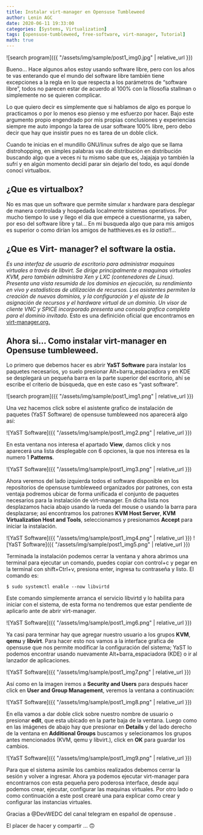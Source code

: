 ```yaml
---
title: Instalar virt-manager en Opensuse Tumbleweed
author: Lenin AGC
date: 2020-06-11 19:33:00
categories: [Systems, Virtualization]
tags: [opensuse-tumbleweed, free-software, virt-manager, Tutorial]
math: true
---
```


![search program]({{ "/assets/img/sample/post1_img0.jpg" | relative_url }})

Bueno… Hace algunos años estoy usando software libre, pero con los años te vas enterando que el mundo del software libre también tiene excepciones a la regla en lo que respecta a los parámetros de “software libre”, todos no parecen estar de acuerdo al 100% con la filosofía stallman o simplemente no se quieren complicar.

Lo que quiero decir es simplemente que si hablamos de algo es porque lo practicamos o por lo menos eso pienso y me esfuerzo por hacer. Bajo este argumento propio engendrado por mis propias conclusiones y experiencias siempre me auto impongo la tarea de usar software 100% libre, pero debo decir que hay que insistir pues no es tarea de un doble click.

Cuando te inicias en el mundillo GNU/linux sufres de algo que se llama distrohopping, en simples palabras vas de distribución en distribución buscando algo que a veces ni tu mismo sabe que es, Jajajaja yo también la sufrí y en algún momento decidí parar sin dejarlo del todo, es aquí donde conocí virtualbox.

## ¿Que es virtualbox?

No es mas que un software que permite simular x hardware para desplegar de manera controlada y hospedada localmente sistemas operativos. Por mucho tiempo lo use y llego el día que empecé a cuestionarme, ya saben, por eso del software libre y tal… En mi busqueda algo que para mis amigos es superior o como dirían los amigos de hatthieves.es es *la ostia!!*…

## ¿Que es Virt- manager? el software la ostia.

*Es una interfaz de usuario de escritorio para administrar maquinas virtuales a través de libvirt. Se dirige principalmente a maquinas virtuales KVM, pero también administra Xen y LXC (contenedores de Linux). Presenta una vista resumida de los dominios en ejecución, su rendimiento en vivo y estadísticas de utilización de recursos. Los asistentes permiten la creación de nuevos dominios, y la configuración y el ajuste de la asignación de recursos y el hardware virtual de un dominio. Un visor de cliente VNC y SPICE incorporado presenta una consola grafica completa para el dominio invitado.* Esto es una definición oficial que encontramos en [virt-manager.org.](https://virt-manager.org)

## Ahora si… Como instalar virt-manager en Opensuse tumbleweed.

Lo primero que debemos hacer es abrir **YaST Software** para instalar los paquetes necesarios, yo suelo presionar Alt+barra_espaciadora y en KDE se desplegará un pequeña barra en la parte superior del escritorio, ahí se escribe el criterio de búsqueda, que en este caso es “yast software”.

![search program]({{ "/assets/img/sample/post1_img1.png" | relative_url }})

Una vez hacemos click sobre el asistente grafico de instalación de paquetes (YaST Software) de opensuse tumbleweed nos aparecerá algo así:

![YaST Software]({{ "/assets/img/sample/post1_img2.png" | relative_url }})

En esta ventana nos interesa el apartado **View**, damos click y nos aparecerá una lista desplegable con 6 opciones, la que nos interesa es la numero 1 **Patterns**.

![YaST Software]({{ "/assets/img/sample/post1_img3.png" | relative_url }})

Ahora veremos del lado izquierda todos el software disponible en los repositorios de opensuse tumbleweed organizados por patrones, con esta ventaja podremos ubicar de forma unificada el conjunto de paquetes necesarios para la instalación de virt-manager. En dicha lista nos desplazamos hacia abajo usando la rueda del mouse o usando la barra para desplazarse; así encontramos los patrones **KVM Host Server**, **KVM Virtualization Host and Tools**, seleccionamos y presionamos **Accept** para iniciar la instalación.

![YaST Software]({{ "/assets/img/sample/post1_img4.png" | relative_url }})
![YaST Software]({{ "/assets/img/sample/post1_img5.png" | relative_url }})

Terminada la instalación podemos cerrar la ventana y ahora abrimos una terminal para ejecutar un comando, puedes copiar con control+c y pegar en la terminal con shift+Ctrl+v, presiona enter, ingresa tu contraseña y listo. El comando es:

```terminal
$ sudo systemctl enable --now libvirtd
```
Este comando simplemente arranca el servicio libvirtd y lo habilita para iniciar con el sistema, de esta forma no tendremos que estar pendiente de aplicarlo ante de abrir virt-manager.

![YaST Software]({{ "/assets/img/sample/post1_img6.png" | relative_url }})

Ya casi para terminar hay que agregar nuestro usuario a los grupos **KVM**, **qemu** y **libvirt**. Para hacer esto nos vamos a la interface grafica de opensuse que nos permite modificar la configuración del sistema; YaST lo podemos encontrar usando nuevamente Alt+barra_espaciadora (KDE) o ir al lanzador de aplicaciones.

![YaST Software]({{ "/assets/img/sample/post1_img7.png" | relative_url }})

Así como en la imagen iremos a **Security and Users** para después hacer click en **User and Group Management**, veremos la ventana a continuación:

![YaST Software]({{ "/assets/img/sample/post1_img8.png" | relative_url }})

En ella vamos a dar doble click sobre nuestro nombre de usuario o presionar **edit**, que esta ubicado en la parte baja de la ventana. Luego como en las imágenes de abajo hay que presionar en **Details** y del lado derecho de la ventana en **Additional Groups** buscamos y selecionamos los grupos antes mencionados (KVM, qemu y libvirt.), click en **OK** para guardar los cambios.

![YaST Software]({{ "/assets/img/sample/post1_img9.png" | relative_url }})

Para que el sistema asimile los cambios realizados debemos cerrar la sesión y volver a ingresar. Ahora ya podemos ejecutar virt-manager para encontrarnos con esta pequeña pero poderosa interface, desde aquí podemos crear, ejecutar, configurar las maquinas virtuales. Por otro lado o como continuación a este post crearé una para explicar como crear y configurar las instancias virtuales.

Gracias a @DevWEDC del canal telegram en español de opensuse .

El placer de hacer y compartir … 🙃